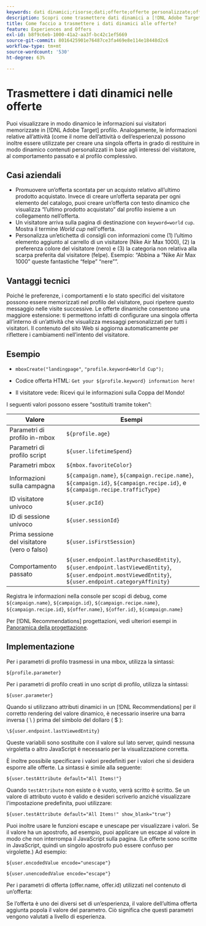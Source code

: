 ```yaml
---
keywords: dati dinamici;risorse;dati;offerte;offerte personalizzate;offerte personali;sostituzione token
description: Scopri come trasmettere dati dinamici a [!DNL Adobe Target] Offerte.
title: Come faccio a trasmettere i dati dinamici alle offerte?
feature: Experiences and Offers
exl-id: b8f9c6eb-1000-41a2-aa3f-bc42c1ef5669
source-git-commit: 8016425901e76487ce3fa469e8e114e18448d2c6
workflow-type: tm+mt
source-wordcount: '530'
ht-degree: 63%

---
```


# Trasmettere i dati dinamici nelle offerte

Puoi visualizzare in modo dinamico le informazioni sui visitatori memorizzate in [!DNL Adobe Target] profilo. Analogamente, le informazioni relative all’attività (come il nome dell’attività o dell’esperienza) possono inoltre essere utilizzate per creare una singola offerta in grado di restituire in modo dinamico contenuti personalizzati in base agli interessi del visitatore, al comportamento passato e al profilo complessivo.

## Casi aziendali

* Promuovere un’offerta scontata per un acquisto relativo all’ultimo prodotto acquistato. Invece di creare un’offerta separata per ogni elemento del catalogo, puoi creare un’offerta con testo dinamico che visualizza “l’ultimo prodotto acquistato” dal profilo insieme a un collegamento nell’offerta.
* Un visitatore arriva sulla pagina di destinazione con `keyword=world` `cup`. Mostra il termine *World cup* nell&#39;offerta.
* Personalizza un’etichetta di consigli con informazioni come (1) l’ultimo elemento aggiunto al carrello di un visitatore (Nike Air Max 1000), (2) la preferenza colore del visitatore (nero) e (3) la categoria non relativa alla scarpa preferita dal visitatore (felpe). Esempio: “Abbina a “Nike Air Max 1000” queste fantastiche “felpe” “nere””.

## Vantaggi tecnici

Poiché le preferenze, i comportamenti e lo stato specifici del visitatore possono essere memorizzati nel profilo del visitatore, puoi ripetere questo messaggio nelle visite successive. Le offerte dinamiche consentono una maggiore estensione: ti permettono infatti di configurare una singola offerta all’interno di un’attività che visualizza messaggi personalizzati per tutti i visitatori. Il contenuto del sito Web si aggiorna automaticamente per riflettere i cambiamenti nell’intento del visitatore.

## Esempio

* `mboxCreate("landingpage"`, `"profile.keyword=World Cup");`

* Codice offerta HTML: `Get your ${profile.keyword} information here!`
* Il visitatore vede: Ricevi qui le informazioni sulla Coppa del Mondo!

I seguenti valori possono essere “sostituiti tramite token”:

| Valore | Esempi |
|--- |--- |
| Parametri di profilo in-mbox | `${profile.age}` |
| Parametri di profilo script | `${user.lifetimeSpend}` |
| Parametri mbox | `${mbox.favoriteColor}` |
| Informazioni sulla campagna | `${campaign.name}`, `${campaign.recipe.name}`, `${campaign.id}`, `${campaign.recipe.id}`, e `${campaign.recipe.trafficType}` |
| ID visitatore univoco | `${user.pcId}` |
| ID di sessione univoco | `${user.sessionId}` |
| Prima sessione del visitatore (vero o falso) | `${user.isFirstSession}` |
| Comportamento passato | `${user.endpoint.lastPurchasedEntity}`, `${user.endpoint.lastViewedEntity}`, `${user.endpoint.mostViewedEntity}`, `${user.endpoint.categoryAffinity}` |

Registra le informazioni nella console per scopi di debug, come `${campaign.name}`, `${campaign.id}`, `${campaign.recipe.name}`, `${campaign.recipe.id}`, `${offer.name}`, `${offer.id}`, `${campaign.name}`

Per [!DNL Recommendations] progettazioni, vedi ulteriori esempi in [Panoramica della progettazione](/help/c-recommendations/c-design-overview/design-overview.md).

## Implementazione

Per i parametri di profilo trasmessi in una mbox, utilizza la sintassi:

`${profile.parameter}`

Per i parametri di profilo creati in uno script di profilo, utilizza la sintassi:

`${user.parameter}`

Quando si utilizzano attributi dinamici in un [!DNL Recommendations] per il corretto rendering del valore dinamico, è necessario inserire una barra inversa ( \ ) prima del simbolo del dollaro ( $ ):

`\${user.endpoint.lastViewedEntity}`

Queste variabili sono sostituite con il valore sul lato server, quindi nessuna virgoletta o altro JavaScript è necessario per la visualizzazione corretta.

È inoltre possibile specificare i valori predefiniti per i valori che si desidera esporre alle offerte. La sintassi è simile alla seguente:

`${user.testAttribute default="All Items!"}`

Quando `testAttribute` non esiste o è vuoto, verrà scritto è scritto. Se un valore di attributo vuoto è valido e desideri scriverlo anziché visualizzare l&#39;impostazione predefinita, puoi utilizzare:

`${user.testAttribute default="All Items!" show_blank="true"}`

Puoi inoltre usare le funzioni escape e unescape per visualizzare i valori. Se il valore ha un apostrofo, ad esempio, puoi applicare un escape al valore in modo che non interrompa il JavaScript sulla pagina. (Le offerte sono scritte in JavaScript, quindi un singolo apostrofo può essere confuso per virgolette.) Ad esempio:

`${user.encodedValue encode="unescape"}`

`${user.unencodedValue encode="escape"}`

Per i parametri di offerta (offer.name, offer.id) utilizzati nel contenuto di un’offerta:

Se l’offerta è uno dei diversi set di un’esperienza, il valore dell’ultima offerta aggiunta popola il valore del parametro. Ciò significa che questi parametri vengono valutati a livello di esperienza.